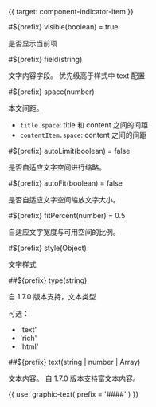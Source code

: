 {{ target: component-indicator-item }}

#${prefix} visible(boolean) = true

是否显示当前项

#${prefix} field(string)

文字内容字段。
优先级高于样式中 text 配置

#${prefix} space(number)

本文间距。

- `title.space`: title 和 content 之间的间距
- `contentItem.space`: content 之间的间距

#${prefix} autoLimit(boolean) = false

是否自适应文字空间进行缩略。

#${prefix} autoFit(boolean) = false

是否自适应文字空间缩放文字大小。

#${prefix} fitPercent(number) = 0.5

自适应文字宽度与可用空间的比例。

#${prefix} style(Object)

文字样式

##${prefix} type(string)

自 1.7.0 版本支持，文本类型

可选：

- 'text'
- 'rich'
- 'html'

##${prefix} text(string | number | Array)

文本内容。
自 1.7.0 版本支持富文本内容。

{{ use: graphic-text(
  prefix = '####'
) }}
